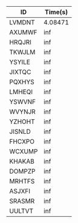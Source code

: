 |ID|Time(s)|
|-|-|
|LVMDNT|4.08471|
|AXUMWF|inf|
|HRQJRI|inf|
|TKWJLM|inf|
|YSYILE|inf|
|JIXTQC|inf|
|PQXHYS|inf|
|LMHEQI|inf|
|YSWVNF|inf|
|WVYNJR|inf|
|YZHOHT|inf|
|JISNLD|inf|
|FHCXPO|inf|
|WCXUMP|inf|
|KHAKAB|inf|
|DOMPZP|inf|
|MRHTFS|inf|
|ASJXFI|inf|
|SRASMR|inf|
|UULTVT|inf|
